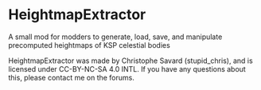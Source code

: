 HeightmapExtractor
==================

A small mod for modders to generate, load, save, and manipulate precomputed heightmaps of KSP celestial bodies

HeightmapExtractor was made by Christophe Savard (stupid_chris), and is licensed under CC-BY-NC-SA 4.0 INTL. If you have any questions about this, please contact me on the forums.
